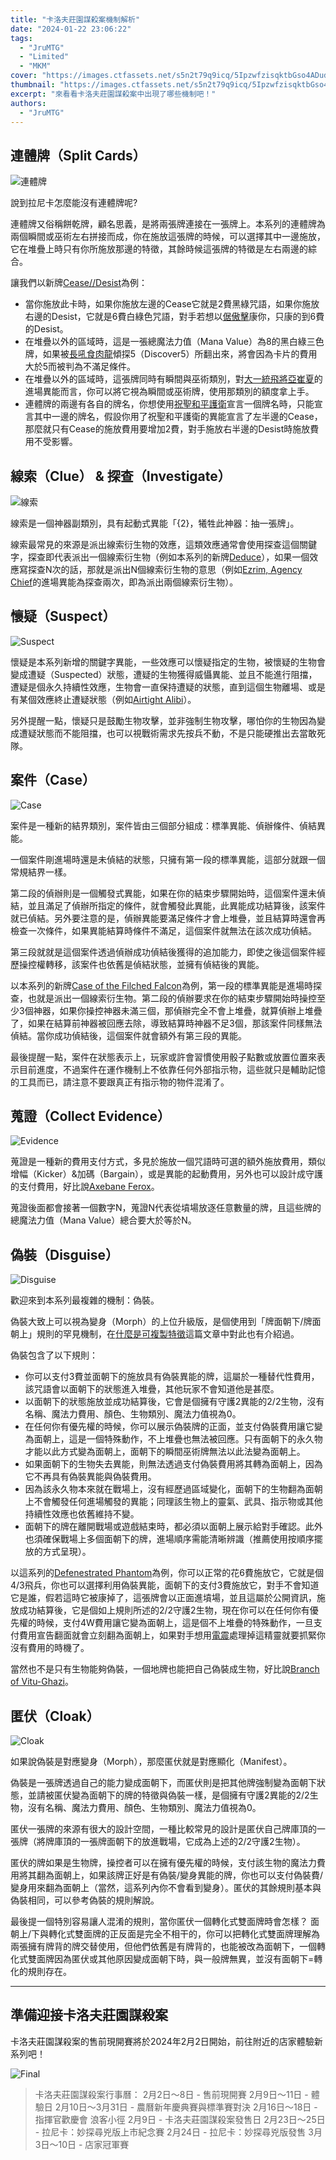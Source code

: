 ```yaml
---
title: "卡洛夫莊園謀殺案機制解析"
date: "2024-01-22 23:06:22"
tags:
  - "JruMTG"
  - "Limited"
  - "MKM"
cover: "https://images.ctfassets.net/s5n2t79q9icq/5IpzwfzisqktbGso4ADudz/b82affc918ac3f6ccc6e2b0bccc125ec/SuzzZi1lLfhTt7T_1600x1080.jpg?q=70&w=1920&fm=avif"
thumbnail: "https://images.ctfassets.net/s5n2t79q9icq/5IpzwfzisqktbGso4ADudz/b82affc918ac3f6ccc6e2b0bccc125ec/SuzzZi1lLfhTt7T_1600x1080.jpg?q=70&w=1920&fm=avif"
excerpt: "來看看卡洛夫莊園謀殺案中出現了哪些機制吧！"
authors:
  - "JruMTG"
---
```


## 連體牌（Split Cards）

![連體牌](https://i.imgur.com/mem7fh4.png)

說到拉尼卡怎麼能沒有連體牌呢?

連體牌又俗稱餅乾牌，顧名思義，是將兩張牌連接在一張牌上。本系列的連體牌為兩個瞬間或巫術左右拼接而成，你在施放這張牌的時候，可以選擇其中一邊施放，它在堆疊上時只有你所施放那邊的特徵，其餘時候這張牌的特徵是左右兩邊的綜合。

讓我們以新牌[Cease//Desist](https://scryfall.com/card/mkm/246/cease-desist)為例：

- 當你施放此卡時，如果你施放左邊的Cease它就是2費黑綠咒語，如果你施放右邊的Desist，它就是6費白綠色咒語，對手若想以[倨傲擊](https://scryfall.com/card/woe/47/disdainful-stroke)康你，只康的到6費的Desist。
- 在堆疊以外的區域時，這是一張總魔法力值（Mana Value）為8的黑白綠三色牌，如果被[長吼食肉龍](https://scryfall.com/card/lci/171/trumpeting-carnosaur)傾探5（Discover5）所翻出來，將會因為卡片的費用大於5而被判為不滿足條件。
- 在堆疊以外的區域時，這張牌同時有瞬間與巫術類別，對[大一統飛將亞崔夏](https://scryfall.com/card/one/196/atraxa-grand-unifier)的進場異能而言，你可以將它視為瞬間或巫術牌，使用那類別的額度拿上手。
- 連體牌的兩邊有各自的牌名，你想使用[祝聖和平護衛](https://scryfall.com/card/dmu/2/anointed-peacekeeper)宣言一個牌名時，只能宣言其中一邊的牌名，假設你用了祝聖和平護衛的異能宣言了左半邊的Cease，那麼就只有Cease的施放費用要增加2費，對手施放右半邊的Desist時施放費用不受影響。

## 線索（Clue） & 探查（Investigate）

![線索](https://i.imgur.com/HyOkchI.jpg)

線索是一個神器副類別，具有起動式異能「{2}，犧牲此神器：抽一張牌」。

線索最常見的來源是派出線索衍生物的效應，這類效應通常會使用探查這個關鍵字，探查即代表派出一個線索衍生物（例如本系列的新牌[Deduce](https://scryfall.com/card/mkm/52/deduce)），如果一個效應寫探查N次的話，那就是派出N個線索衍生物的意思（例如[Ezrim, Agency Chief](https://scryfall.com/card/mkm/202/ezrim-agency-chief)的進場異能為探查兩次，即為派出兩個線索衍生物）。

## 懷疑（Suspect）

![Suspect](https://i.imgur.com/Wh8OulB.jpg)

懷疑是本系列新增的關鍵字異能，一些效應可以懷疑指定的生物，被懷疑的生物會變成遭疑（Suspected）狀態，遭疑的生物獲得威懾異能、並且不能進行阻擋，遭疑是個永久持續性效應，生物會一直保持遭疑的狀態，直到這個生物離場、或是有某個效應終止遭疑狀態（例如[Airtight Alibi](https://scryfall.com/card/mkm/149/airtight-alibi)）。

另外提醒一點，懷疑只是鼓勵生物攻擊，並非強制生物攻擊，哪怕你的生物因為變成遭疑狀態而不能阻擋，也可以視戰術需求先按兵不動，不是只能硬推出去當敢死隊。

## 案件（Case）

![Case](https://i.imgur.com/aXCm54U.png)

案件是一種新的結界類別，案件皆由三個部分組成：標準異能、偵辦條件、偵結異能。

一個案件剛進場時還是未偵結的狀態，只擁有第一段的標準異能，這部分就跟一個常規結界一樣。

第二段的偵辦則是一個觸發式異能，如果在你的結束步驟開始時，這個案件還未偵結，並且滿足了偵辦所指定的條件，就會觸發此異能，此異能成功結算後，該案件就已偵結。另外要注意的是，偵辦異能要滿足條件才會上堆疊，並且結算時還會再檢查一次條件，如果異能結算時條件不滿足，這個案件就無法在該次成功偵結。

第三段就就是這個案件透過偵辦成功偵結後獲得的追加能力，即使之後這個案件經歷操控權轉移，該案件也依舊是偵結狀態，並擁有偵結後的異能。

以本系列的新牌[Case of the Filched Falcon](https://scryfall.com/card/mkm/44/case-of-the-filched-falcon)為例，第一段的標準異能是進場時探查，也就是派出一個線索衍生物。第二段的偵辦要求在你的結束步驟開始時操控至少3個神器，如果你操控神器未滿三個，那偵辦完全不會上堆疊，就算偵辦上堆疊了，如果在結算前神器被回應去除，導致結算時神器不足3個，那該案件同樣無法偵結。當你成功偵結後，這個案件就會額外有第三段的異能。

最後提醒一點，案件在狀態表示上，玩家或許會習慣使用骰子點數或放置位置來表示目前進度，不過案件在運作機制上不依靠任何外部指示物，這些就只是輔助記憶的工具而已，請注意不要跟真正有指示物的物件混淆了。

## 蒐證（Collect Evidence）

![Evidence](https://i.imgur.com/fQEuSCO.jpg)

蒐證是一種新的費用支付方式，多見於施放一個咒語時可選的額外施放費用，類似增幅（Kicker）&加碼（Bargain），或是異能的起動費用，另外也可以設計成守護的支付費用，好比說[Axebane Ferox](https://scryfall.com/card/mkm/153/axebane-ferox)。

蒐證後面都會接著一個數字N，蒐證N代表從墳場放逐任意數量的牌，且這些牌的總魔法力值（Mana Value）總合要大於等於N。

## 偽裝（Disguise）

![Disguise](https://i.imgur.com/diLp0Ip.jpg)

歡迎來到本系列最複雜的機制：偽裝。

偽裝大致上可以視為變身（Morph）的上位升級版，是個使用到「牌面朝下/牌面朝上」規則的罕見機制，在[什麼是可複製特徵](https://guildmagesforum.tw/What-is-Copiable-Value/#Before-We-Start)這篇文章中對此也有介紹過。

偽裝包含了以下規則：

- 你可以支付3費並面朝下的施放具有偽裝異能的牌，這屬於一種替代性費用，該咒語會以面朝下的狀態進入堆疊，其他玩家不會知道他是甚麼。
- 以面朝下的狀態施放並成功結算後，它會是個擁有守護2異能的2/2生物，沒有名稱、魔法力費用、顏色、生物類別、魔法力值視為0。
- 在任何你有優先權的時候，你可以展示偽裝牌的正面，並支付偽裝費用讓它變為面朝上，這是一個特殊動作，不上堆疊也無法被回應。只有面朝下的永久物才能以此方式變為面朝上，面朝下的瞬間巫術牌無法以此法變為面朝上。
- 如果面朝下的生物失去異能，則無法透過支付偽裝費用將其轉為面朝上，因為它不再具有偽裝異能與偽裝費用。
- 因為該永久物本來就在戰場上，沒有經歷過區域變化，面朝下的生物翻為面朝上不會觸發任何進場觸發的異能；同理該生物上的靈氣、武具、指示物或其他持續性效應也依舊維持不變。
- 面朝下的牌在離開戰場或遊戲結束時，都必須以面朝上展示給對手確認。此外也須確保戰場上多個面朝下的牌，進場順序需能清晰辨識（推薦使用按順序擺放的方式呈現）。

以這系列的[Defenestrated Phantom](https://scryfall.com/card/mkm/11/defenestrated-phantom)為例，你可以正常的花6費施放它，它就是個4/3飛兵，你也可以選擇利用偽裝異能，面朝下的支付3費施放它，對手不會知道它是誰，假若這時它被康掉了，這張牌會以正面進墳場，並且這屬於公開資訊，施放成功結算後，它是個如上規則所述的2/2守護2生物，現在你可以在任何你有優先權的時候，支付4W費用讓它變為面朝上，這是個不上堆疊的特殊動作，一旦支付費用宣告翻面就會立刻翻為面朝上，如果對手想用[電震](https://scryfall.com/card/mkm/144/shock)處理掉這精靈就要抓緊你沒有費用的時機了。

當然也不是只有生物能夠偽裝，一個地牌也能把自己偽裝成生物，好比說[Branch of Vitu-Ghazi](https://scryfall.com/card/mkm/258/branch-of-vitu-ghazi)。

## 匿伏（Cloak）

![Cloak](https://i.imgur.com/pp4kYYJ.jpg)

如果說偽裝是對應變身（Morph），那麼匿伏就是對應顯化（Manifest）。

偽裝是一張牌透過自己的能力變成面朝下，而匿伏則是把其他牌強制變為面朝下狀態，並請被匿伏變為面朝下的牌的特徵與偽裝一樣，是個擁有守護2異能的2/2生物，沒有名稱、魔法力費用、顏色、生物類別、魔法力值視為0。

匿伏一張牌的來源有很大的設計空間，一種比較常見的設計是匿伏自己牌庫頂的一張牌（將牌庫頂的一張牌面朝下的放進戰場，它成為上述的2/2守護2生物）。

匿伏的牌如果是生物牌，操控者可以在擁有優先權的時候，支付該生物的魔法力費用將其翻為面朝上，如果該牌正好是有偽裝/變身異能的牌，你也可以支付偽裝費/變身用來翻為面朝上（當然，這系列內你不會看到變身）。匿伏的其餘規則基本與偽裝相同，可以參考偽裝的規則解說。

最後提一個特別容易讓人混淆的規則，當你匿伏一個轉化式雙面牌時會怎樣？
面朝上/下與轉化式雙面牌的正反面是完全不相干的，你可以把轉化式雙面牌理解為兩張擁有牌背的牌交替使用，但他們依舊是有牌背的，也能被改為面朝下，一個轉化式雙面牌因為匿伏或其他原因變成面朝下時，與一般牌無異，並沒有面朝下=轉化的規則存在。

---

## 準備迎接卡洛夫莊園謀殺案

卡洛夫莊園謀殺案的售前現開賽將於2024年2月2日開始，前往附近的店家體驗新系列吧！

![Final](https://i.imgur.com/Fyo1LEp.jpg)

> 卡洛夫莊園謀殺案行事曆：
> 2月2日～8日 - 售前現開賽
> 2月9日～11日 - 體驗日
> 2月10日～3月31日 - 農曆新年慶典賽與標準賽對決
> 2月16日～18日 - 指揮官歡慶會 浪客小徑
> 2月9日 - 卡洛夫莊園謀殺案發售日
> 2月23日～25日 - 拉尼卡：妙探尋兇版上市紀念賽
> 2月24日 - 拉尼卡：妙探尋兇版發售
> 3月3日～10日 - 店家冠軍賽
